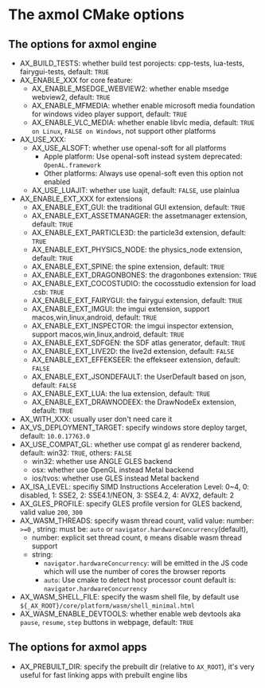 # The axmol CMake options

## The options for axmol engine
- AX_BUILD_TESTS: whether build test porojects: cpp-tests, lua-tests, fairygui-tests, default: `TRUE`
- AX_ENABLE_XXX for core feature: 
  - AX_ENABLE_MSEDGE_WEBVIEW2: whether enable msedge webview2, default: `TRUE`
  - AX_ENABLE_MFMEDIA: whether enable microsoft media foundation for windows video player support, default: `TRUE`
  - AX_ENABLE_VLC_MEDIA: whether enable libvlc media, default: `TRUE on Linux`, `FALSE on Windows`, not support other platforms
- AX_USE_XXX:
  - AX_USE_ALSOFT: whether use openal-soft for all platforms
    - Apple platform: Use openal-soft instead system deprecated: `OpenAL.framework`
    - Other platforms: Always use openal-soft even this option not enabled
  - AX_USE_LUAJIT: whether use luajit, default: `FALSE`, use plainlua
- AX_ENABLE_EXT_XXX for extensions
  - AX_ENABLE_EXT_GUI: the traditional GUI extension, default: `TRUE`
  - AX_ENABLE_EXT_ASSETMANAGER: the assetmanager extension, default: `TRUE`
  - AX_ENABLE_EXT_PARTICLE3D: the particle3d extension, default: `TRUE`
  - AX_ENABLE_EXT_PHYSICS_NODE: the physics_node extension, default: `TRUE`
  - AX_ENABLE_EXT_SPINE: the spine extension, default: `TRUE`
  - AX_ENABLE_EXT_DRAGONBONES: the dragonbones extension: `TRUE`
  - AX_ENABLE_EXT_COCOSTUDIO: the cocosstudio extension for load .csb: `TRUE`
  - AX_ENABLE_EXT_FAIRYGUI: the fairygui extension, default: `TRUE`
  - AX_ENABLE_EXT_IMGUI: the imgui extension, support macos,win,linux,android, default: `TRUE` 
  - AX_ENABLE_EXT_INSPECTOR: the imgui inspector extension, support macos,win,linux,android, default: `TRUE` 
  - AX_ENABLE_EXT_SDFGEN: the SDF atlas generator, default: `TRUE`
  - AX_ENABLE_EXT_LIVE2D: the live2d extension, default: `FALSE` 
  - AX_ENABLE_EXT_EFFEKSEER: the effekseer extension, default: `FALSE` 
  - AX_ENABLE_EXT_JSONDEFAULT: the UserDefault based on json, default: `FALSE`
  - AX_ENABLE_EXT_LUA: the lua extension, default: `TRUE`
  - AX_ENABLE_EXT_DRAWNODEEX: the DrawNodeEx extension, default: `TRUE`
- AX_WITH_XXX: usually user don't need care it
- AX_VS_DEPLOYMENT_TARGET: specify windows store deploy target, default: `10.0.17763.0`
- AX_USE_COMPAT_GL: whether use compat gl as renderer backend, default: win32: `TRUE`, others: `FALSE`
  - win32: whether use ANGLE GLES backend
  - osx: whether use OpenGL instead Metal backend
  - ios/tvos: whether use GLES instead Metal backend
- AX_ISA_LEVEL: specifiy SIMD Instructions Acceleration Level: 0~4, 0: disabled, 1: SSE2, 2: SSE4.1/NEON, 3: SSE4.2, 4: AVX2, default: 2
- AX_GLES_PROFILE: specify GLES profile version for GLES backend, valid value `200`, `300`
- AX_WASM_THREADS: specify wasm thread count, valid value: number: `>=0` , string: must be: `auto` or `navigator.hardwareConcurrency`(default), 
   - number: explicit set thread count, `0` means disable wasm thread support
   - string: 
     - `navigator.hardwareConcurrency`: will be emitted in the JS code which will use the number of cores the browser reports
     - `auto`: Use cmake to detect host processor count
default is: `navigator.hardwareConcurrency`
- AX_WASM_SHELL_FILE: specify the wasm shell file, by default use `${_AX_ROOT}/core/platform/wasm/shell_minimal.html`
- AX_WASM_ENABLE_DEVTOOLS: whether enable web devtools aka `pause`, `resume`, `step` buttons in webpage, default: `TRUE`

## The options for axmol apps

- AX_PREBUILT_DIR: specify the prebuilt dir (relative to `AX_ROOT`), it's very useful for fast linking apps with prebuilt engine libs
